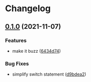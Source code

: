 # Changelog

## [0.1.0](https://www.github.com/brokeyourbike/go-fizz-your-buzz/compare/v0.0.1...v0.1.0) (2021-11-07)


### Features

* make it buzz ([6434d74](https://www.github.com/brokeyourbike/go-fizz-your-buzz/commit/6434d74ac6963e3383942b916e463cf78004c741))


### Bug Fixes

* simplify switch statement ([d9bdea2](https://www.github.com/brokeyourbike/go-fizz-your-buzz/commit/d9bdea2419e7e1ef6892526a380b27ad988d01c9))
